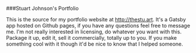 ###Stuart Johnson's Portfolio

This is the source for my portfolio website at http://thestu.art. It's a Gatsby app hosted on Github pages, if you have any questions feel free to message me. I'm not really interested in licensing, do whatever you want with this. Package it up, edit it, sell it commercially, totally up to you. If you make something cool with it though it'd be nice to know that I helped someone.
